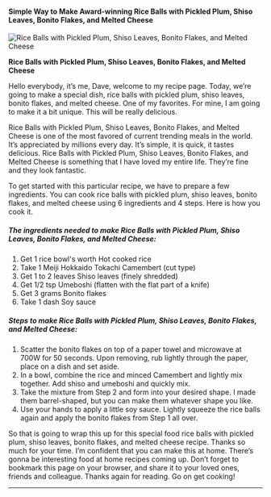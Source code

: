             

#### Simple Way to Make Award-winning Rice Balls with Pickled Plum, Shiso Leaves, Bonito Flakes, and Melted Cheese

![Rice Balls with Pickled Plum, Shiso Leaves, Bonito Flakes, and Melted Cheese](https://img-global.cpcdn.com/recipes/6576132464836608/751x532cq70/rice-balls-with-pickled-plum-shiso-leaves-bonito-flakes-and-melted-cheese-recipe-main-photo.jpg)

**Rice Balls with Pickled Plum, Shiso Leaves, Bonito Flakes, and Melted Cheese**

Hello everybody, it’s me, Dave, welcome to my recipe page. Today, we’re going to make a special dish, rice balls with pickled plum, shiso leaves, bonito flakes, and melted cheese. One of my favorites. For mine, I am going to make it a bit unique. This will be really delicious.

Rice Balls with Pickled Plum, Shiso Leaves, Bonito Flakes, and Melted Cheese is one of the most favored of current trending meals in the world. It’s appreciated by millions every day. It’s simple, it is quick, it tastes delicious. Rice Balls with Pickled Plum, Shiso Leaves, Bonito Flakes, and Melted Cheese is something that I have loved my entire life. They’re fine and they look fantastic.

To get started with this particular recipe, we have to prepare a few ingredients. You can cook rice balls with pickled plum, shiso leaves, bonito flakes, and melted cheese using 6 ingredients and 4 steps. Here is how you cook it.

##### The ingredients needed to make Rice Balls with Pickled Plum, Shiso Leaves, Bonito Flakes, and Melted Cheese:

1.  Get 1 rice bowl's worth Hot cooked rice
2.  Take 1 Meiji Hokkaido Tokachi Camembert (cut type)
3.  Get 1 to 2 leaves Shiso leaves (finely shredded)
4.  Get 1/2 tsp Umeboshi (flatten with the flat part of a knife)
5.  Get 3 grams Bonito flakes
6.  Take 1 dash Soy sauce

##### Steps to make Rice Balls with Pickled Plum, Shiso Leaves, Bonito Flakes, and Melted Cheese:

1.  Scatter the bonito flakes on top of a paper towel and microwave at 700W for 50 seconds. Upon removing, rub lightly through the paper, place on a dish and set aside.
2.  In a bowl, combine the rice and minced Camembert and lightly mix together. Add shiso and umeboshi and quickly mix.
3.  Take the mixture from Step 2 and form into your desired shape. I made them barrel-shaped, but you can make them whatever shape you like.
4.  Use your hands to apply a little soy sauce. Lightly squeeze the rice balls again and apply the bonito flakes from Step 1 all over.

So that is going to wrap this up for this special food rice balls with pickled plum, shiso leaves, bonito flakes, and melted cheese recipe. Thanks so much for your time. I’m confident that you can make this at home. There’s gonna be interesting food at home recipes coming up. Don’t forget to bookmark this page on your browser, and share it to your loved ones, friends and colleague. Thanks again for reading. Go on get cooking!

* * *
